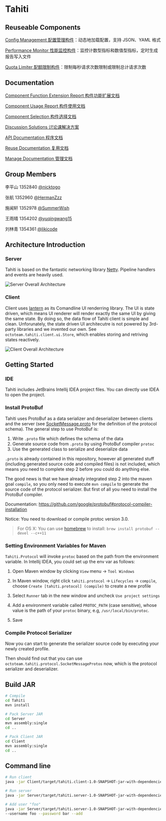 # Tahiti

## Reuseable Components

[Config Management 配置管理构件](https://github.com/SummerWish/TahitiConfigManager)：动态地加载配置，支持 JSON、YAML 格式

[Performance Monitor 性能监控构件](https://github.com/SummerWish/TahitiPerformanceMonitor)：监控计数型指标和数值型指标，定时生成报告写入文件

[Quota Limiter 配额限制构件](https://github.com/SummerWish/TahitiQuotaLimiter)：限制每秒请求次数限制或限制总计请求次数

## Documentation
[Component Function Extension Report 构件功能扩展文档](https://github.com/SummerWish/Tahiti/blob/master/doc/构件功能扩展文档.md)

[Component Usage Report 构件使用文档](https://github.com/SummerWish/Tahiti/blob/master/doc/%E6%9E%84%E4%BB%B6%E4%BD%BF%E7%94%A8%E6%96%87%E6%A1%A3.md)

[Component Selection 构件选择文档](https://github.com/SummerWish/Tahiti/blob/master/doc/%E6%9E%84%E4%BB%B6%E9%80%89%E6%8B%A9%E6%96%87%E6%A1%A3.md)

[Discussion Solutions 讨论课解决方案](https://github.com/SummerWish/Tahiti/tree/master/doc/discussion_1)

[API Documentation 程序文档](https://summerwish.github.io/Tahiti/)

[Reuse Documentation 复用文档](https://github.com/SummerWish/Tahiti/blob/master/doc/Tahiti%20%E6%9E%84%E4%BB%B6%E8%BD%AF%E4%BB%B6%E5%A4%8D%E7%94%A8%E6%96%87%E6%A1%A3.md)

[Manage Documentation 管理文档](https://github.com/SummerWish/Tahiti/blob/master/doc/Tahiti%20%E7%AE%A1%E7%90%86%E6%96%87%E6%A1%A3.md)


## Group Members

李平山 1352840 [@nicktogo](https://github.com/nicktogo)

张航 1352960 [@HermanZzz](https://github.com/HermanZzz)

施闻轩 1352978 [@SummerWish](https://github.com/SummerWish/)

王雨晴 1354202 [@yuqingwang15](https://github.com/yuqingwang15)

刘林青 1354361 [@likicode](https://github.com/likicode)

## Architecture Introduction

### Server

Tahiti is based on the fantastic networking library [Netty](http://netty.io/). Pipeline handlers and events are heavily used.

![Server Overall Architecture](https://raw.githubusercontent.com/SummerWish/Tahiti/master/doc/architecture/server_overall.png)

### Client

Client uses [lantern](https://github.com/mabe02/lanterna) as its Comandline UI renderring library. The UI is state driven, which means UI renderer will render exactly the same UI by giving the same state. By doing so, the data flow of Tahiti client is simple and clean. Unforunately, the state driven UI architecutre is not powered by 3rd-party libraries and we invented our own. See `octoteam.tahiti.client.ui.Store`, which enables storing and retriving states reactively.

![Client Overall Architecture](https://raw.githubusercontent.com/SummerWish/Tahiti/master/doc/architecture/client_overall.png)

## Getting Started

### IDE

Tahiti includes JetBrains Intellij IDEA project files. You can directly use IDEA to open the project.

### Install ProtoBuf

Tahiti uses ProtoBuf as a data serializer and deserializer between clients and the server (see [SocketMessage.proto](https://github.com/SummerWish/Tahiti/blob/master/Protocol/src/main/proto/SocketMessage.proto) for the definition of the protocol schema). The general step to use ProtoBuf is:

1. Write `.proto` file which defines the schema of the data
2. Generate source code from `.proto` by using ProtoBuf compiler `protoc`
3. Use the generated class to serialize and deserialize data

`.proto` is already contained in this repository, however all generated stuff (including generated source code and compiled files) is not included, which means you need to complete step 2 before you could do anything else.

The good news is that we have already integrated step 2 into the maven goal `compile`, so you only need to execute `mvn compile` to generate the source code of the protocol serializer. But first of all you need to install the ProtoBuf compiler.

Documentation: https://github.com/google/protobuf#protocol-compiler-installation

Notice: You need to download or compile protoc version 3.0.

> For OS X: You can use [homebrew](http://brew.sh/) to install: `brew install protobuf --devel --c++11`

### Setting Environment Variables for Maven

`Tahiti.Protocol` will invoke `protoc` based on the path from the environment variable. In Intellij IDEA, you could set up the env var as follows:

1. Open Maven window by clicking `View` menu -> `Tool Windows`

2. In Maven window, right click `tahiti.protocol` -> `Lifecycles` -> `compile`, choose `Create [tahiti.protocol] (compile)` to create a new profile

3. Select `Runner` tab in the new window and uncheck `Use project settings`

4. Add a environment variable called `PROTOC_PATH` (case sensitive), whose value is the path of your `protoc` binary, e.g, `/usr/local/bin/protoc`.

5. Save

### Compile Protocol Serializer

Now you can start to generate the serializer source code by executing your newly created profile.

Then should find out that you can use `octoteam.tahiti.protocol.SocketMessageProtos` now, which is the protocol serializer and deserializer.

## Build JAR

```bash
# Compile
cd Tahiti
mvn install

# Pack Server JAR
cd Server
mvn assembly:single
cd ..

# Pack Client JAR
cd Client
mvn assembly:single
cd ..
```

## Command line

```bash
# Run client
java -jar Client/target/tahiti.client-1.0-SNAPSHOT-jar-with-dependencies.jar

# Run server
java -jar Server/target/tahiti.server-1.0-SNAPSHOT-jar-with-dependencies.jar

# Add user "foo"
java -jar Server/target/tahiti.server-1.0-SNAPSHOT-jar-with-dependencies.jar \
--username foo --password bar --add
```
